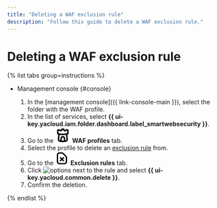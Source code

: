 ```yaml
---
title: "Deleting a WAF exclusion rule"
description: "Follow this guide to delete a WAF exclusion rule."
---
```


# Deleting a WAF exclusion rule

{% list tabs group=instructions %}

- Management console {#console}

  1. In the [management console]({{ link-console-main }}), select the folder with the WAF profile.
  1. In the list of services, select **{{ ui-key.yacloud.iam.folder.dashboard.label_smartwebsecurity }}**.
  1. Go to the ![image](../../_assets/smartwebsecurity/waf.svg) **WAF profiles** tab.
  1. Select the profile to delete an [exclusion rule](../concepts/waf.md#exclusion-rules) from.
  1. Go to the ![image](../../_assets/console-icons/file-xmark.svg) **Exclusion rules** tab.
  1. Click ![options](../../_assets/console-icons/ellipsis.svg) next to the rule and select **{{ ui-key.yacloud.common.delete }}**.
  1. Confirm the deletion.

{% endlist %}
